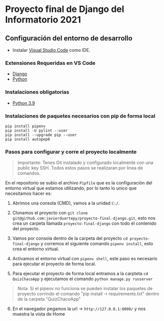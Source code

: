 # Proyecto final de Django del Informatorio 2021

## Configuración del entorno de desarrollo

- Instalar [Visual Studio Code](https://code.visualstudio.com/download) como IDE.

### Extensiones Requeridas en VS Code

- [Django](https://marketplace.visualstudio.com/items?itemName=batisteo.vscode-django)
- [Python](https://github.com/Microsoft/vscode-python)

### Instalaciones obligatorias

- [Python 3.9](https://www.python.org/downloads/)

### Instalaciones de paquetes necesarios con pip de forma local

```
pip install pipenv
pip install -U pylint --user
pip install --upgrade pip --user
pip install autopep8
```

### Pasos para configurar y corre el proyecto localmente

> Importante: Tenes Git instalado y configurado localmente con una public key SSH. Todos estos pasos se realizaran por linea de comandos.

En el repositorio se subio el archivo `Pipfile` que es la configuración del entorno virtual que estamos utilizando, por lo tanto lo unico que necesitamos hacer es:

1. Abrimos una consola (CMD), vamos a la unidad `C:/`.

2. Clonamos el proyecto con `git clone git@github.com:javierduartepy/proyecto-final-django.git`, esto nos crea un carpeta llamada `proyecto-final-django` con todo el contenido del proyecto.

3. Vamos por consola dentro de la carpeta del proyecto `cd proyecto-final-django` y corremos el siguiente comando `pipenv install`, esto crea el entorno virtual.

4. Activamos el entorno virtual con `pipenv shell`, este paso es necesario para ejecutar el proyecto de forma local.

5. Para ejecutar el proyecto de forma local entramos a la carpteta `cd QuizChacoApp` y ejecutamos el comando `python manage.py runserver`

> Nota: Si el pipenv no funciona se pueden instalar los paquetes de proyecto corrindo el comando "pip install -r requirements.txt" dentro de la carpeta "QuizChacoApp"

6. En el navegador pegamos la url -> `http://127.0.0.1:8000/` y nos muestra la vista de Home

